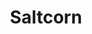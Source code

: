 ---
draft: false
title: Saltcorn
content:
  id: saltcorn
  name: Saltcorn
  website: https://saltcorn.com/
  short_description: Saltcorn is a platform for building applications without writing code.
---